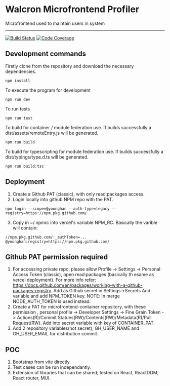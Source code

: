 # Walcron Microfrontend Profiler
 
Microfrontend used to maintain users in system

---

[![Build Status][build-badge]][build]
[![Code Coverage][coverage-badge]][coverage]

## Development commands

Firstly clone from the repository and download the necessary dependencies.

`npm install`

To execute the program for development

`npm run dev`

To run tests

`npm run test`

To build for container / module federation use. If builds successfully a dist/assets/remoteEntry.js will be generated.

`npm run build`

To build for typescripting for module federation use. If builds successfully a dist/typings/type.d.ts will be generated.

`npm run build:tsc`

## Deployment

1. Create a Github PAT (classic), with only read:packages access.
2. Login locally into github NPM repo with the PAT.

`npm login --scope=@yoonghan --auth-type=legacy --registry=https://npm.pkg.github.com/`

3. Copy in ~/.npmrc into vercel's variable NPM_RC. Basically the varible will contain:

```
//npm.pkg.github.com/:_authToken=...
@yoonghan:registry=https://npm.pkg.github.com/
```

## Github PAT permission required

1. For accessing private repo, please allow Profile -> Settings -> Personal Access Token (classic), open read:packages (basically th esame as vercel deployment). For more info refer: https://docs.github.com/en/packages/working-with-a-github-packages-registry. Add as Github secret in Settings->Secrets And variable and add NPM_TOKEN key. NOTE: In merge NODE_AUTH_TOKEN is used instead.
2. Create a PAT for microfrontend-container repository, with these permission , personal profile -> Developer Settings -> Fine Grain Token -> Actions(R)/Commit Statues(RW)/Contents(RW)/Metadata(R)/Pull Request(RW). Add into secret variable with key of CONTAINER_PAT.
3. Add 2 repository variables(not secret), GH_USER_NAME and GH_USER_EMAIL for distribution commit.

## POC

1. Bootstrap from vite directly.
2. Test cases can be run independantly.
3. Extension of libraries that can be shared; tested on React, ReactDOM, React router, MUI.

[build-badge]: https://img.shields.io/github/actions/workflow/status/yoonghan/walcron-microfrontend-profiler/pull-request.yml
[build]: https://github.com/yoonghan/walcron-microfrontend-profiler/actions?query=workflow
[coverage-badge]: https://img.shields.io/codecov/c/github/yoonghan/walcron-microfrontend-profiler.svg?style=flat-square
[coverage]: https://codecov.io/gh/yoonghan/walcron-microfrontend-profiler
